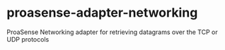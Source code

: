 # proasense-adapter-networking
ProaSense Networking adapter for retrieving datagrams over the TCP or UDP protocols

